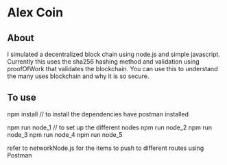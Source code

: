 # Alex Coin 

## About
I simulated a decentralized block chain using node.js and simple javascript. Currently this uses the sha256 hashing method and validation using proofOfWork that validates the blockchain. You can use this to understand the many uses blockchain and why it is so secure.

## To use
npm install // to install the dependencies
have postman installed

npm run node_1 // to set up the different nodes
npm run node_2
npm run node_3
npm run node_4
npm run node_5

refer to networkNode.js for the items to push to different routes using Postman
